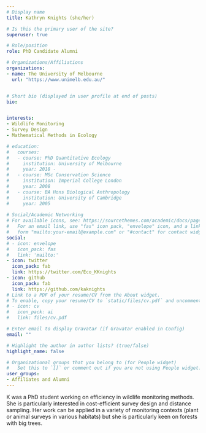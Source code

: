 ```yaml
---
# Display name
title: Kathryn Knights (she/her)

# Is this the primary user of the site?
superuser: true

# Role/position
role: PhD Candidate Alumni

# Organizations/Affiliations
organizations:
- name: The University of Melbourne
  url: "https://www.unimelb.edu.au/"


# Short bio (displayed in user profile at end of posts)
bio: 


interests:
- Wildlife Monitoring
- Survey Design
- Mathematical Methods in Ecology

# education:
#   courses: 
#   - course: PhD Quantitative Ecology
#     institution: University of Melbourne
#     year: 2018 - 
#   - course: MSc Conservation Science
#     institution: Imperial College London
#     year: 2008
#   - course: BA Hons Biological Anthropology
#     institution: University of Cambridge
#     year: 2005
    
# Social/Academic Networking
# For available icons, see: https://sourcethemes.com/academic/docs/page-builder/#icons
#   For an email link, use "fas" icon pack, "envelope" icon, and a link in the
#   form "mailto:your-email@example.com" or "#contact" for contact widget.
social:
# - icon: envelope
#   icon_pack: fas
#   link: 'mailto:'
- icon: twitter
  icon_pack: fab
  link: https://twitter.com/Eco_KKnights
- icon: github
  icon_pack: fab
  link: https://github.com/kaknights
# Link to a PDF of your resume/CV from the About widget.
# To enable, copy your resume/CV to `static/files/cv.pdf` and uncomment the lines below.
# - icon: cv
#   icon_pack: ai
#   link: files/cv.pdf

# Enter email to display Gravatar (if Gravatar enabled in Config)
email: ""

# Highlight the author in author lists? (true/false)
highlight_name: false

# Organizational groups that you belong to (for People widget)
#   Set this to `[]` or comment out if you are not using People widget.
user_groups:
- Affiliates and Alumni
---
```


K was a PhD student working on efficiency in wildlife monitoring methods. She is particularly interested in cost-efficient survey design and distance sampling. Her work can be applied in a variety of monitoring contexts (plant or animal surveys in various habitats) but she is particularly keen on forests with big trees.
